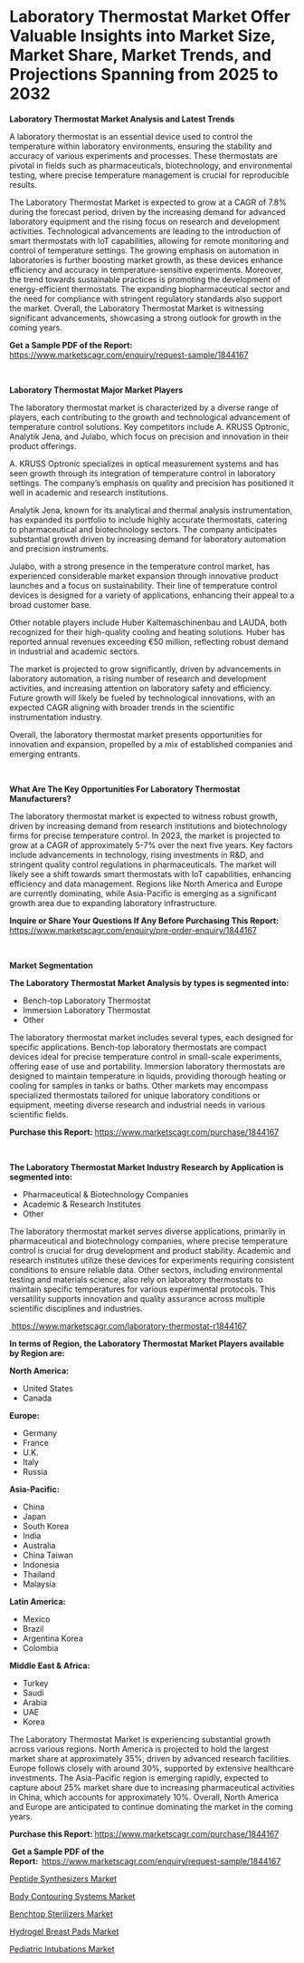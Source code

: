 <p><h1>Laboratory Thermostat Market Offer Valuable Insights into Market Size, Market Share, Market Trends, and Projections Spanning from 2025 to 2032</h1></p><p><strong>Laboratory Thermostat Market Analysis and Latest Trends</strong></p>
<p><p>A laboratory thermostat is an essential device used to control the temperature within laboratory environments, ensuring the stability and accuracy of various experiments and processes. These thermostats are pivotal in fields such as pharmaceuticals, biotechnology, and environmental testing, where precise temperature management is crucial for reproducible results. </p><p>The Laboratory Thermostat Market is expected to grow at a CAGR of 7.8% during the forecast period, driven by the increasing demand for advanced laboratory equipment and the rising focus on research and development activities. Technological advancements are leading to the introduction of smart thermostats with IoT capabilities, allowing for remote monitoring and control of temperature settings. The growing emphasis on automation in laboratories is further boosting market growth, as these devices enhance efficiency and accuracy in temperature-sensitive experiments. Moreover, the trend towards sustainable practices is promoting the development of energy-efficient thermostats. The expanding biopharmaceutical sector and the need for compliance with stringent regulatory standards also support the market. Overall, the Laboratory Thermostat Market is witnessing significant advancements, showcasing a strong outlook for growth in the coming years.</p></p>
<p><strong>Get a Sample PDF of the Report:&nbsp;</strong> <a href="https://www.marketscagr.com/enquiry/request-sample/1844167?utm_campaign=2041&utm_medium=2&utm_source=Github&utm_content=ia&utm_term=03032025&utm_id=laboratory-thermostat">https://www.marketscagr.com/enquiry/request-sample/1844167</a></p>
<p>&nbsp;</p>
<p><strong>Laboratory Thermostat Major Market Players</strong></p>
<p><p>The laboratory thermostat market is characterized by a diverse range of players, each contributing to the growth and technological advancement of temperature control solutions. Key competitors include A. KRUSS Optronic, Analytik Jena, and Julabo, which focus on precision and innovation in their product offerings. </p><p>A. KRUSS Optronic specializes in optical measurement systems and has seen growth through its integration of temperature control in laboratory settings. The company’s emphasis on quality and precision has positioned it well in academic and research institutions.</p><p>Analytik Jena, known for its analytical and thermal analysis instrumentation, has expanded its portfolio to include highly accurate thermostats, catering to pharmaceutical and biotechnology sectors. The company anticipates substantial growth driven by increasing demand for laboratory automation and precision instruments.</p><p>Julabo, with a strong presence in the temperature control market, has experienced considerable market expansion through innovative product launches and a focus on sustainability. Their line of temperature control devices is designed for a variety of applications, enhancing their appeal to a broad customer base.</p><p>Other notable players include Huber Kaltemaschinenbau and LAUDA, both recognized for their high-quality cooling and heating solutions. Huber has reported annual revenues exceeding €50 million, reflecting robust demand in industrial and academic sectors.</p><p>The market is projected to grow significantly, driven by advancements in laboratory automation, a rising number of research and development activities, and increasing attention on laboratory safety and efficiency. Future growth will likely be fueled by technological innovations, with an expected CAGR aligning with broader trends in the scientific instrumentation industry. </p><p>Overall, the laboratory thermostat market presents opportunities for innovation and expansion, propelled by a mix of established companies and emerging entrants.</p></p>
<p>&nbsp;</p>
<p><strong>What Are The Key Opportunities For Laboratory Thermostat Manufacturers?</strong></p>
<p><p>The laboratory thermostat market is expected to witness robust growth, driven by increasing demand from research institutions and biotechnology firms for precise temperature control. In 2023, the market is projected to grow at a CAGR of approximately 5-7% over the next five years. Key factors include advancements in technology, rising investments in R&D, and stringent quality control regulations in pharmaceuticals. The market will likely see a shift towards smart thermostats with IoT capabilities, enhancing efficiency and data management. Regions like North America and Europe are currently dominating, while Asia-Pacific is emerging as a significant growth area due to expanding laboratory infrastructure.</p></p>
<p><strong>Inquire or Share Your Questions If Any Before Purchasing This Report:</strong> <a href="https://www.marketscagr.com/enquiry/pre-order-enquiry/1844167?utm_campaign=2041&utm_medium=2&utm_source=Github&utm_content=ia&utm_term=03032025&utm_id=laboratory-thermostat">https://www.marketscagr.com/enquiry/pre-order-enquiry/1844167</a></p>
<p>&nbsp;</p>
<p><strong>Market Segmentation</strong></p>
<p><strong>The Laboratory Thermostat Market Analysis by types is segmented into:</strong></p>
<p><ul><li>Bench-top Laboratory Thermostat</li><li>Immersion Laboratory Thermostat</li><li>Other</li></ul></p>
<p><p>The laboratory thermostat market includes several types, each designed for specific applications. Bench-top laboratory thermostats are compact devices ideal for precise temperature control in small-scale experiments, offering ease of use and portability. Immersion laboratory thermostats are designed to maintain temperature in liquids, providing thorough heating or cooling for samples in tanks or baths. Other markets may encompass specialized thermostats tailored for unique laboratory conditions or equipment, meeting diverse research and industrial needs in various scientific fields.</p></p>
<p><strong>Purchase this Report:&nbsp;</strong><a href="https://www.marketscagr.com/purchase/1844167?utm_campaign=2041&utm_medium=2&utm_source=Github&utm_content=ia&utm_term=03032025&utm_id=laboratory-thermostat">https://www.marketscagr.com/purchase/1844167</a></p>
<p>&nbsp;</p>
<p><strong>The Laboratory Thermostat Market Industry Research by Application is segmented into:</strong></p>
<p><ul><li>Pharmaceutical & Biotechnology Companies</li><li>Academic & Research Institutes</li><li>Other</li></ul></p>
<p><p>The laboratory thermostat market serves diverse applications, primarily in pharmaceutical and biotechnology companies, where precise temperature control is crucial for drug development and product stability. Academic and research institutes utilize these devices for experiments requiring consistent conditions to ensure reliable data. Other sectors, including environmental testing and materials science, also rely on laboratory thermostats to maintain specific temperatures for various experimental protocols. This versatility supports innovation and quality assurance across multiple scientific disciplines and industries.</p></p>
<p><a href="https://www.marketscagr.com/laboratory-thermostat-r1844167?utm_campaign=2041&utm_medium=2&utm_source=Github&utm_content=ia&utm_term=03032025&utm_id=laboratory-thermostat">&nbsp;https://www.marketscagr.com/laboratory-thermostat-r1844167</a></p>
<p><strong>In terms of Region, the Laboratory Thermostat Market Players available by Region are:</strong></p>
<p>
    <p> <strong> North America: </strong>
        <ul>
            <li>United States</li>
            <li>Canada</li>
        </ul>
        </p> 
    <p> <strong> Europe: </strong>
        <ul>
            <li>Germany</li>
            <li>France</li>
            <li>U.K.</li>
            <li>Italy</li>
            <li>Russia</li>
        </ul>
        </p> 
    <p> <strong> Asia-Pacific: </strong>
        <ul>
            <li>China</li>
            <li>Japan</li>
            <li>South Korea</li>
            <li>India</li>
            <li>Australia</li>
            <li>China Taiwan</li>
            <li>Indonesia</li>
            <li>Thailand</li>
            <li>Malaysia</li>
        </ul>
        </p> 
    <p> <strong> Latin America: </strong>
        <ul>
            <li>Mexico</li>
            <li>Brazil</li>
            <li>Argentina Korea</li>
            <li>Colombia</li>
        </ul>
        </p> 
    <p> <strong> Middle East & Africa: </strong>
        <ul>
            <li>Turkey</li>
            <li>Saudi</li>
            <li>Arabia</li>
            <li>UAE</li>
            <li>Korea</li>
        </ul>
    </p>
    </p>
<p><p>The Laboratory Thermostat Market is experiencing substantial growth across various regions. North America is projected to hold the largest market share at approximately 35%, driven by advanced research facilities. Europe follows closely with around 30%, supported by extensive healthcare investments. The Asia-Pacific region is emerging rapidly, expected to capture about 25% market share due to increasing pharmaceutical activities in China, which accounts for approximately 10%. Overall, North America and Europe are anticipated to continue dominating the market in the coming years.</p></p>
<p><strong>Purchase this Report: </strong><a href="https://www.marketscagr.com/purchase/1844167?utm_campaign=2041&utm_medium=2&utm_source=Github&utm_content=ia&utm_term=03032025&utm_id=laboratory-thermostat">https://www.marketscagr.com/purchase/1844167</a></p>
<p>&nbsp;<strong>Get a Sample PDF of the Report:&nbsp;&nbsp;</strong><a href="https://www.marketscagr.com/enquiry/request-sample/1844167?utm_campaign=2041&utm_medium=2&utm_source=Github&utm_content=ia&utm_term=03032025&utm_id=laboratory-thermostat">https://www.marketscagr.com/enquiry/request-sample/1844167</a></p>
<p><strong></strong></p>
<p><p><a href="https://github.com/benhaeneye/Market-Research-Report-List-1/blob/main/peptide-synthesizers-market.md?utm_campaign=2041&utm_medium=2&utm_source=Github&utm_content=ia&utm_term=03032025&utm_id=laboratory-thermostat">Peptide Synthesizers Market</a></p><p><a href="https://github.com/shewlisapsai/Market-Research-Report-List-1/blob/main/body-contouring-systems-market.md?utm_campaign=2041&utm_medium=2&utm_source=Github&utm_content=ia&utm_term=03032025&utm_id=laboratory-thermostat">Body Contouring Systems Market</a></p><p><a href="https://github.com/mriwacraane/Market-Research-Report-List-1/blob/main/benchtop-sterilizers-market.md?utm_campaign=2041&utm_medium=2&utm_source=Github&utm_content=ia&utm_term=03032025&utm_id=laboratory-thermostat">Benchtop Sterilizers Market</a></p><p><a href="https://github.com/chikenmhamdi/Market-Research-Report-List-1/blob/main/hydrogel-breast-pads-market.md?utm_campaign=2041&utm_medium=2&utm_source=Github&utm_content=ia&utm_term=03032025&utm_id=laboratory-thermostat">Hydrogel Breast Pads Market</a></p><p><a href="https://github.com/hunanuzmez/Market-Research-Report-List-1/blob/main/pediatric-intubations-market.md?utm_campaign=2041&utm_medium=2&utm_source=Github&utm_content=ia&utm_term=03032025&utm_id=laboratory-thermostat">Pediatric Intubations Market</a></p></p>